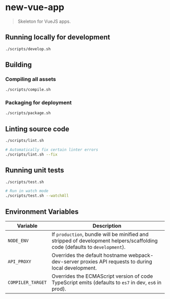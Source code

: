 # new-vue-app

> Skeleton for VueJS apps.


## Running locally for development

```bash
./scripts/develop.sh
```


## Building

### Compiling all assets

```bash
./scripts/compile.sh
```

### Packaging for deployment

```bash
./scripts/package.sh
```


## Linting source code

```bash
./scripts/lint.sh

# Automatically fix certain linter errors
./scripts/lint.sh --fix
```


## Running unit tests

```bash
./scripts/test.sh

# Run in watch mode
./scripts/test.sh --watchAll
```


## Environment Variables

| Variable | Description |
|----------|-------------|
| `NODE_ENV` | If `production`, bundle will be minified and stripped of development helpers/scaffolding code (defaults to `development`). |
| `API_PROXY` | Overrides the default hostname webpack-dev-server proxies API requests to during local development. |
| `COMPILER_TARGET` | Overrides the ECMAScript version of code TypeScript emits (defaults to `es7` in dev, `es6` in prod). |
